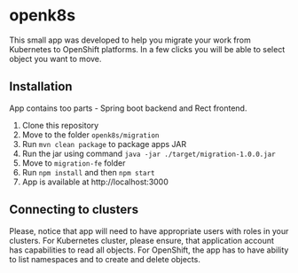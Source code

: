# openk8s
This small app was developed to help you migrate your work from Kubernetes to OpenShift platforms. In a few clicks you will be able to select object you want to move.

## Installation

App contains too parts - Spring boot backend and Rect frontend.
 1. Clone this repository
 2. Move to the folder ```openk8s/migration```
 4. Run ```mvn clean package``` to package apps JAR
 5. Run the jar using command ```java -jar ./target/migration-1.0.0.jar```
 6. Move to  ```migration-fe``` folder
 7. Run ```npm install``` and then ```npm start```
 8. App is available at http://localhost:3000

## Connecting to clusters

Please, notice that app will need to have appropriate users with roles in your clusters. 
For Kubernetes cluster, please ensure, that application account has capabilities to 
read all objects. For OpenShift, the app has to have ability to list namespaces 
and to create and delete objects.